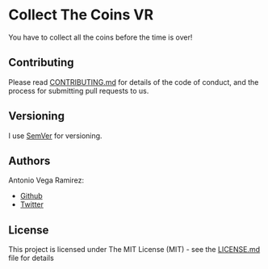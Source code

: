 # Collect The Coins VR

You have to collect all the coins before the time is over!

## Contributing

Please read [CONTRIBUTING.md](https://github.com/totovr/CollectTheCoins/blob/master/CONTRIBUTING.md) for details of the code of conduct, and the process for submitting pull requests to us.

## Versioning

I use [SemVer](http://semver.org/) for versioning.

## Authors

Antonio Vega Ramirez:

* [Github](https://github.com/totovr)
* [Twitter](https://twitter.com/SpainDice)

## License

This project is licensed under The MIT License (MIT) - see the [LICENSE.md](https://github.com/totovr/CollectTheCoins/blob/master/LICENSE.md) file for details
